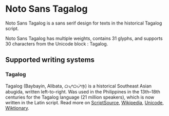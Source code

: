 
# Noto Sans Tagalog

Noto Sans Tagalog is a sans serif design for texts in the historical Tagalog script. 

Noto Sans Tagalog has multiple weights, contains 31 glyphs, and supports 30 characters from the Unicode block : Tagalog.


## Supported writing systems


### Tagalog

Tagalog (Baybayin, Alibata, ᜊᜌ᜔ᜊᜌᜒᜈ᜔) is a historical Southeast Asian abugida, written left-to-right. Was used in the Philippines in the 13th–18th centuries for the Tagalog language (21 million speakers), which is now written in the Latin script. Read more on [ScriptSource](https://scriptsource.org/scr/Tglg), [Wikipedia](https://en.wikipedia.org/wiki/ISO_15924:Tglg), [Unicode](https://www.unicode.org/versions/Unicode13.0.0/ch17.pdf#G26435), [Wiktionary](https://en.wiktionary.org/wiki/Category:Baybayin_script).

